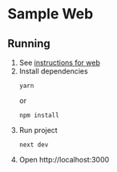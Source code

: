 # Sample Web

## Running

1. See [instructions for web](../README.md#web-setup)
2. Install dependencies
    ```shell
    yarn
    ```
   or
    ```shell
    npm install
    ```
3. Run project
    ```shell
    next dev
    ```
4. Open http://localhost:3000
